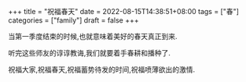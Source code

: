 +++
title = "祝福春天"
date = 2022-08-15T14:38:51+08:00
tags = ["春"]
categories = ["family"]
draft = false
+++

当第一季度结束的时候,也就意味着美好的春天真正到来.

听完这些师友的谆谆教诲,我们就要着手春耕和播种了.

祝福大家,祝福春天,祝福蓄势待发的时间,祝福喷薄欲出的激情.
